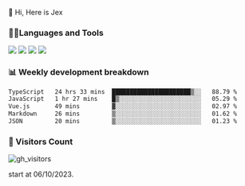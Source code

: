  👋 Hi, Here is Jex

 

### 🧑‍💻Languages and Tools

<code><a href="https://react.dev"><img src="https://api.iconify.design/logos:react.svg" /></a></code>
<code><a href="https://github.com/vuejs/core"><img src="https://api.iconify.design/logos:vue.svg" /></a></code> 
<code><a href="https://github.com/microsoft/TypeScript"><img src="https://api.iconify.design/logos:typescript-icon.svg" /></a></code>
<code><a href="https://threejs.org/"><img src="https://api.iconify.design/logos:threejs.svg" /></a></code>

### 📊 Weekly development breakdown

<!--START_SECTION:waka-->

```txt
TypeScript   24 hrs 33 mins  ██████████████████████▒░░   88.79 %
JavaScript   1 hr 27 mins    █▒░░░░░░░░░░░░░░░░░░░░░░░   05.29 %
Vue.js       49 mins         ▓░░░░░░░░░░░░░░░░░░░░░░░░   02.97 %
Markdown     26 mins         ▒░░░░░░░░░░░░░░░░░░░░░░░░   01.62 %
JSON         20 mins         ▒░░░░░░░░░░░░░░░░░░░░░░░░   01.23 %
```

<!--END_SECTION:waka-->


### 👀 Visitors Count

![gh_visitors](https://profile-counter.glitch.me/jexlau/count.svg)

start at 06/10/2023.
